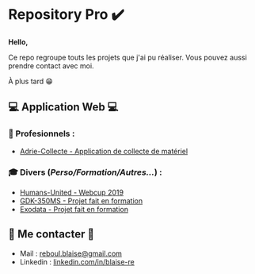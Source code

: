 # Repository Pro :heavy_check_mark:

**Hello,**

Ce repo regroupe touts les projets que j'ai pu réaliser. Vous pouvez aussi prendre contact avec moi. 

À plus tard :grin:

## :computer: Application Web :computer:
### :briefcase: Profesionnels :
- [Adrie-Collecte - Application de collecte de matériel](http://adrie-collecte.herokuapp.com/)

### :mortar_board: Divers (*Perso/Formation/Autres...*) :
- [Humans-United - Webcup 2019](http://humans-united.herokuapp.com/)
- [GDK-350MS - Projet fait en formation](http://gdk-350ms.herokuapp.com/)
- [Exodata - Projet fait en formation](http://exodata.herokuapp.com)

## :email: Me contacter :email:

- Mail : <reboul.blaise@gmail.com>
- Linkedin : [linkedin.com/in/blaise-re](https://www.linkedin.com/in/blaise-re/)
